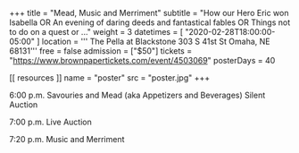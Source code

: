 +++
title = "Mead, Music and Merriment"
subtitle = "How our Hero Eric won Isabella OR An evening of daring deeds and fantastical fables OR Things not to do on a quest or ..."
weight = 3
datetimes = [ "2020-02-28T18:00:00-05:00" ]
location = '''
The Pella at Blackstone
303 S 41st St
Omaha, NE 68131'''
free = false
admission = ["$50"]
tickets = "https://www.brownpapertickets.com/event/4503069"
posterDays = 40

[[ resources ]]
    name = "poster"
    src = "poster.jpg"
+++

6:00 p.m. Savouries and Mead (aka Appetizers and Beverages) 
         Silent Auction
         
7:00 p.m. Live Auction
         
7:20 p.m. Music and Merriment
